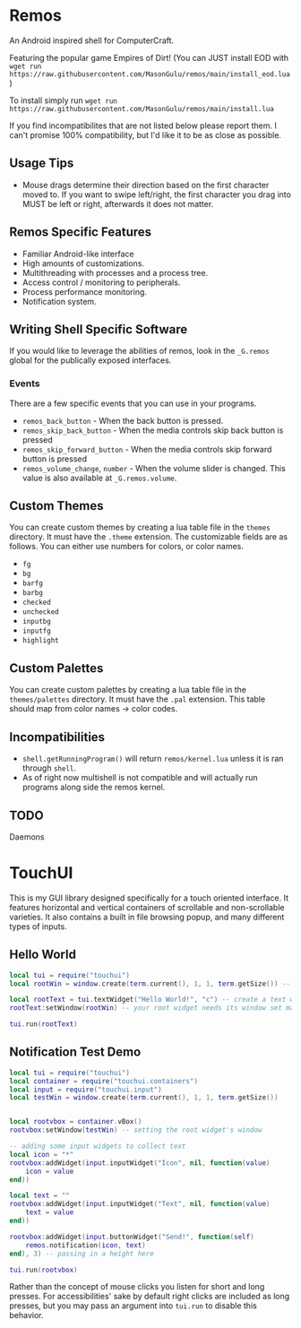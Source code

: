 # Remos
An Android inspired shell for ComputerCraft.

Featuring the popular game Empires of Dirt! (You can JUST install EOD with `wget run https://raw.githubusercontent.com/MasonGulu/remos/main/install_eod.lua`)

To install simply run `wget run https://raw.githubusercontent.com/MasonGulu/remos/main/install.lua`

If you find incompatibilites that are not listed below please report them. I can't promise 100% compatibility, but I'd like it to be as close as possible.

## Usage Tips
* Mouse drags determine their direction based on the first character moved to. If you want to swipe left/right, the first character you drag into MUST be left or right, afterwards it does not matter.

## Remos Specific Features
* Familiar Android-like interface
* High amounts of customizations.
* Multithreading with processes and a process tree.
* Access control / monitoring to peripherals.
* Process performance monitoring.
* Notification system.

## Writing Shell Specific Software
If you would like to leverage the abilities of remos, look in the `_G.remos` global for the publically exposed interfaces.

### Events
There are a few specific events that you can use in your programs.
* `remos_back_button` - When the back button is pressed.
* `remos_skip_back_button` - When the media controls skip back button is pressed
* `remos_skip_forward_button` - When the media controls skip forward button is pressed
* `remos_volume_change`, `number` - When the volume slider is changed. This value is also available at `_G.remos.volume`.

## Custom Themes
You can create custom themes by creating a lua table file in the `themes` directory. It must have the `.theme` extension. The customizable fields are as follows. You can either use numbers for colors, or color names.
* `fg`
* `bg`
* `barfg`
* `barbg`
* `checked`
* `unchecked`
* `inputbg`
* `inputfg`
* `highlight`

## Custom Palettes
You can create custom palettes by creating a lua table file in the `themes/palettes` directory. It must have the `.pal` extension. This table should map from color names -> color codes.

## Incompatibilities
* `shell.getRunningProgram()` will return `remos/kernel.lua` unless it is ran through `shell`.
* As of right now multishell is not compatible and will actually run programs along side the remos kernel.

## TODO
Daemons

# TouchUI
This is my GUI library designed specifically for a touch oriented interface. It features horizontal and vertical containers of scrollable and non-scrollable varieties. It also contains a built in file browsing popup, and many different types of inputs.

## Hello World
```lua
local tui = require("touchui")
local rootWin = window.create(term.current(), 1, 1, term.getSize()) -- you must have a window to display on

local rootText = tui.textWidget("Hello World!", "c") -- create a text widget and center align the text
rootText:setWindow(rootWin) -- your root widget needs its window set manually

tui.run(rootText)
```

## Notification Test Demo
```lua
local tui = require("touchui")
local container = require("touchui.containers")
local input = require("touchui.input")
local testWin = window.create(term.current(), 1, 1, term.getSize())


local rootvbox = container.vBox()
rootvbox:setWindow(testWin) -- setting the root widget's window

-- adding some input widgets to collect text
local icon = "*"
rootvbox:addWidget(input.inputWidget("Icon", nil, function(value)
    icon = value
end))

local text = ""
rootvbox:addWidget(input.inputWidget("Text", nil, function(value)
    text = value
end))

rootvbox:addWidget(input.buttonWidget("Send!", function(self)
    remos.notification(icon, text)
end), 3) -- passing in a height here

tui.run(rootvbox)
```

Rather than the concept of mouse clicks you listen for short and long presses. For accessibilities' sake by default right clicks are included as long presses, but you may pass an argument into `tui.run` to disable this behavior.
